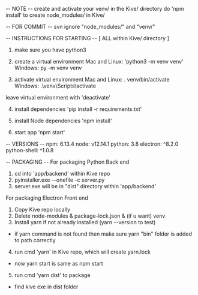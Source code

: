 -- NOTE --
create and activate your venv/ in the Kive/ directory
do 'npm install' to create node_modules/ in Kive/

-- FOR COMMIT --
svn ignore "node_modules/" and "venv/"

-- INSTRUCTIONS FOR STARTING --
[ ALL within Kive/ directory ]

1. make sure you have python3

2. create a virtual environment
Mac and Linux: 'python3 -m venv venv'
Windows: py -m venv venv

3. activate virtual environment
Mac and Linux: . venv/bin/activate
Windows: .\venv\Scripts\activate

leave virtual environment with 'deactivate'

4. install dependencies
'pip install -r requirements.txt'

5. install Node dependencies
'npm install'

6. start app
'npm start'

-- VERSIONS --
npm: 6.13.4
node: v12.14.1
python: 3.8
electron: ^8.2.0
python-shell: ^1.0.8

-- PACKAGING --
For packaging Python Back end
1. cd into 'app/backend' within Kive repo
2. pyinstaller.exe --onefile -c server.py
3. server.exe will be in "dist" directory within 'app/backend'

For packaging Electron Front end
1. Copy Kive repo locally
2. Delete node-modules & package-lock.json & (if u want) venv
3. Install yarn if not already installed (yarn --version to test)
 - if yarn command is not found then make sure yarn "bin" folder is added to path correctly 
4. run cmd 'yarn' in Kive repo, which will create yarn.lock
 - now yarn start is same as npm start
5. run cmd 'yarn dist' to package
 - find kive exe in dist folder

